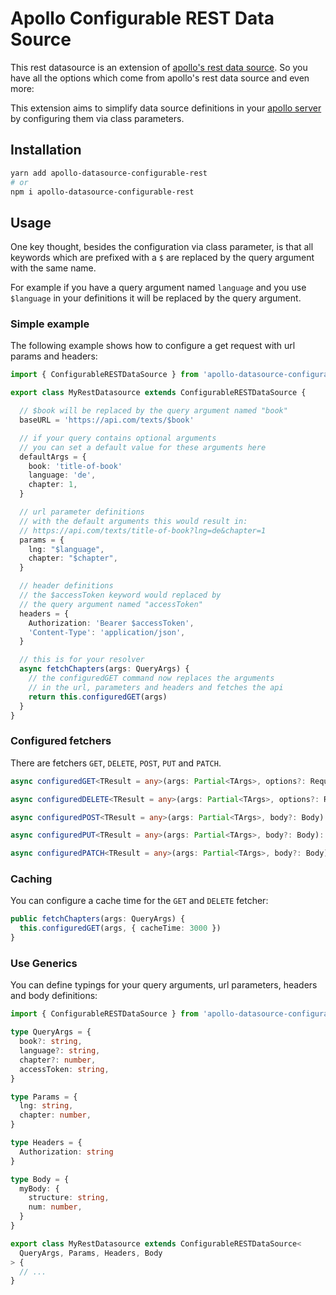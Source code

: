 # Apollo Configurable REST Data Source

This rest datasource is an extension of [apollo's rest data source](https://github.com/apollographql/apollo-server/tree/master/packages/apollo-datasource-rest). So you have all the options which come from apollo's rest data source and even more: 

This extension aims to simplify data source definitions in your [apollo server](https://github.com/apollographql/apollo-server) by configuring them via class parameters.

## Installation

```bash
yarn add apollo-datasource-configurable-rest
# or
npm i apollo-datasource-configurable-rest
```

## Usage

One key thought, besides the configuration via class parameter, is that all keywords which are prefixed with a `$` are replaced by the query argument with the same name. 

For example if you have a query argument named `language` and you use `$language` in your definitions it will be replaced by the query argument.

### Simple example

The following example shows how to configure a get request with url params and headers:

```typescript
import { ConfigurableRESTDataSource } from 'apollo-datasource-configurable-rest'

export class MyRestDatasource extends ConfigurableRESTDataSource {

  // $book will be replaced by the query argument named "book"
  baseURL = 'https://api.com/texts/$book'

  // if your query contains optional arguments 
  // you can set a default value for these arguments here
  defaultArgs = {
    book: 'title-of-book'
    language: 'de',
    chapter: 1,
  }

  // url parameter definitions
  // with the default arguments this would result in:
  // https://api.com/texts/title-of-book?lng=de&chapter=1
  params = {
    lng: "$language",
    chapter: "$chapter",
  }

  // header definitions
  // the $accessToken keyword would replaced by
  // the query argument named "accessToken"
  headers = {
    Authorization: 'Bearer $accessToken',
    'Content-Type': 'application/json',
  }

  // this is for your resolver
  async fetchChapters(args: QueryArgs) {
    // the configuredGET command now replaces the arguments
    // in the url, parameters and headers and fetches the api
    return this.configuredGET(args)
  }
}
```

### Configured fetchers

There are fetchers `GET`, `DELETE`, `POST`, `PUT` and `PATCH`. 

```ts
async configuredGET<TResult = any>(args: Partial<TArgs>, options?: RequestInitOptions): Promise<TResult>

async configuredDELETE<TResult = any>(args: Partial<TArgs>, options?: RequestInitOptions): Promise<TResult>

async configuredPOST<TResult = any>(args: Partial<TArgs>, body?: Body): Promise<TResult>

async configuredPUT<TResult = any>(args: Partial<TArgs>, body?: Body): Promise<TResult>

async configuredPATCH<TResult = any>(args: Partial<TArgs>, body?: Body): Promise<TResult>
```

### Caching

You can configure a cache time for the `GET` and `DELETE` fetcher:

```ts
public fetchChapters(args: QueryArgs) {
  this.configuredGET(args, { cacheTime: 3000 })
}
```

### Use Generics

You can define typings for your query arguments, url parameters, headers and body definitions:

```typescript
import { ConfigurableRESTDataSource } from 'apollo-datasource-configurable-rest'

type QueryArgs = {
  book?: string,
  language?: string,
  chapter?: number,
  accessToken: string,
}

type Params = {
  lng: string,
  chapter: number,
}

type Headers = {
  Authorization: string 
}

type Body = {
  myBody: {
    structure: string,
    num: number,
  }
}

export class MyRestDatasource extends ConfigurableRESTDataSource<
  QueryArgs, Params, Headers, Body
> {
  // ...
}


